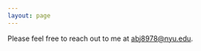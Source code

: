 ```yaml
---
layout: page
---
```

Please feel free to reach out to me at [abj8978@nyu.edu](mailto:abj8978@nyu.edu).
